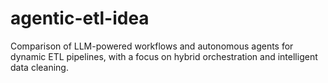 # agentic-etl-idea
Comparison of LLM-powered workflows and autonomous agents for dynamic ETL pipelines, with a focus on hybrid orchestration and intelligent data cleaning.

